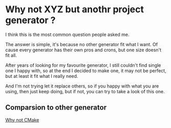 # Why not XYZ but anothr project generator ?
I think this is the most common question people asked me.

The answer is simple, it's because no other generator fit what I want.
Of cause every generator has their own pros and crons, but one size doesn't fit all.

After years of looking for my favourite generator, I still couldn't find single one I happy with, so at the end I decided to make one, it may not be perfect, but at least it fit what I really need.

And I'm not trying let it replace others, so if you happy with what you are using, then just keep doing, but if not, you can try to take a look of this one.

## Comparsion to other generator
[Why not CMake](Why_Not_CMake.md)